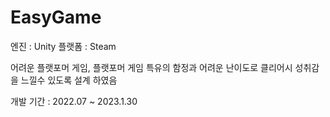 # EasyGame

엔진 : Unity
플랫폼 : Steam

어려운 플랫포머 게임, 플랫포머 게임 특유의 함정과 어려운 난이도로 클리어시 성취감을 느낄수 있도록 설계 하였음

개발 기간 : 2022.07 ~ 2023.1.30
